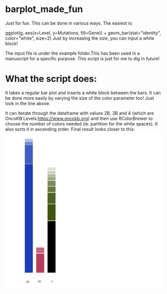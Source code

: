 # barplot_made_fun

Just for fun. This can be done in various ways. The easiest is:

ggplot(g, aes(x=Level, y=Mutations, fill=Gene)) + geom_bar(stat="identity", color="white", size=2)
Just by increasing the size, you can input a white block! 

The input file is under the example folder.This has been used in a manuscript for a specific purpose. 
This script is just for me to dig in future! 

What the script does:
====================
It takes a regular bar plot and inserts a white block between the bars. It can be done more easily by varying the size of the color parameter too! Just look in the line above. 

It can iterate through the dataframe with values 2B, 3B and 4 (which are OncoKB Levels:https://www.oncokb.org) and then use RColorBrewer to choose the number of colors needed (ie. partition for the white spaces). It also sorts it in ascending order.
Final result looks closer to this:
<img src = example/Example_barplot.png>
